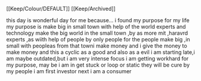 [[Keep/Colour/DEFAULT]] [[Keep/Archived]] 

this day is wonderful day for me
because...
i found my purpose for my life
my purpose is make big in small town with help of the world experts and technology
make the big world in the small town ,by as more mit ,haravrd experts ,as wiith help of people by only people
for the people
make big ,in small with peopleas from that towni make money and i give the money to make money and this a cyclic 
as a good and also as a evil 
i am starting late,i am maybe outdated,but i am very intense focus
i am getting workhard for  my purpose, may be i am in get stuck or loop or static
they will be cure by my people
i am first investor next  i am a consumer


